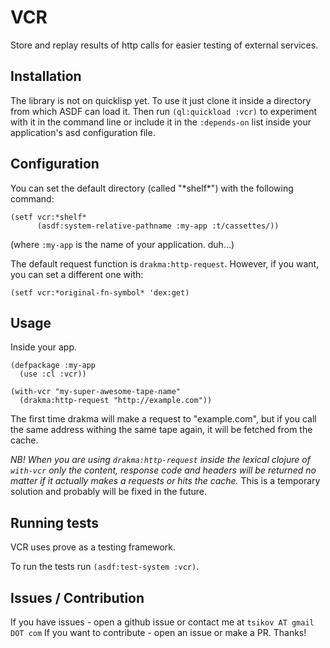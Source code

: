 # VCR

Store and replay results of http calls for easier testing of external services.

## Installation

The library is not on quicklisp yet. To use it just clone it inside a directory from which ASDF can load it. Then run `(ql:quickload :vcr)` to experiment with it in the command line or include it in the `:depends-on` list inside your application's asd configuration file.

## Configuration

You can set the default directory (called "\*shelf\*") with the following command:

```
(setf vcr:*shelf*
      (asdf:system-relative-pathname :my-app :t/cassettes/))
```

(where `:my-app` is the name of your application. duh...) 

The default request function is `drakma:http-request`. However, if you want, you can set a different one with:

```
(setf vcr:*original-fn-symbol* 'dex:get)
```

## Usage

Inside your app.

```
(defpackage :my-app
  (use :cl :vcr))

(with-vcr "my-super-awesome-tape-name"
  (drakma:http-request "http://example.com"))
```

The first time drakma will make a request to "example.com", but if you call the same address withing the same tape again, it will be fetched from the cache.

*NB! When you are using `drakma:http-request` inside the lexical clojure of `with-vcr` only the content, response code and headers will be returned no matter if it actually makes a requests or hits the cache.* This is a temporary solution and probably will be fixed in the future.

## Running tests

VCR uses prove as a testing framework.

To run the tests run `(asdf:test-system :vcr)`.

## Issues / Contribution

If you have issues - open a github issue or contact me at `tsikov AT gmail DOT com`
If you want to contribute - open an issue or make a PR. Thanks!
